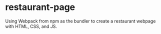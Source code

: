 # restaurant-page
Using Webpack from npm as the bundler to create a restaurant webpage with HTML, CSS, and JS.
